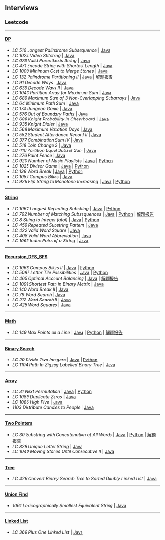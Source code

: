 ## Interviews

### Leetcode
---
#### [DP](https://github.com/snowan/interviews/tree/master/java/src/leetcode/dpgreedy)
- *LC 516 Longest Palindrome Subsequence* | [Java](./java/src/leetcode/dp/LC516LongestPalindromeSubsequence.java)
- *LC 1024 Video Stitching* | [Java](./java/src/leetcode/dp/LC1024VideoStitching.java)
- *LC 678 Valid Parenthesis String* | [Java](./java/src/leetcode/dp/LC678ValidParenthesisString.java)
- *LC 471 Encode String with Shortest Length* | [Java](./java/src/leetcode/dpgreedy/LC471)
- *LC 1000 Minimum Cost to Merge Stones* | [Java](./java/src/leetcode/dpgreedy/LC1000/LC1000MinCostMergeStones.java)
- *LC 132 Palindrome Partitioning II* | [Java](./java/src/leetcode/dpgreedy/LC132) | [解题报告](https://snowan.github.io/post/lc132/)
- *LC 91 Decode Ways* | [Java](./java/src/leetcode/dpgreedy/LC91)
- *LC 639 Decode Ways II* | [Java](./java/src/leetcode/dpgreedy/LC639)
- *LC 1043 Partition Array for Maximum Sum* | [Java](./java/src/leetcode/dpgreedy/LC1043)
- *LC 689 Maximum Sum of 3 Non-Overlapping Subarrays* | [Java](./java/src/leetcode/dpgreedy/LC689)
- *LC 64 Minimum Path Sum* | [Java](./java/src/leetcode/dpgreedy/LC64)
- *LC 174 Dungeon Game* | [Java](./java/src/leetcode/dpgreedy/LC174)
- *LC 576 Out of Boundary Paths* | [Java](./java/src/leetcode/dpgreedy/LC576)
- *LC 688 Knight Probability in Chessboard* | [Java](./java/src/leetcode/dpgreedy/LC688)
- *LC 935 Knight Dialer* | [Java](./java/src/leetcode/dpgreedy/LC935)
- *LC 568 Maximum Vacation Days* | [Java](./java/src/leetcode/dpgreedy/LC568)
- *LC 552 Student Attendance Record II* | [Java](./java/src/leetcode/dpgreedy/LC552)
- *LC 377 Combination Sum IV* | [Java](./java/src/leetcode/dpgreedy/LC377)
- *LC 518 Coin Change 2* | [Java](./java/src/leetcode/dpgreedy/LC518)
- *LC 416 Partition Equal Subset Sum* | [Java](./java/src/leetcode/dpgreedy/LC416)
- *LC 276 Paint Fence* | [Java](./java/src/leetcode/dpgreedy/LC276)
- *LC 920 Number of Music Playlists* | [Java](./java/src/leetcode/dpgreedy/LC920) | [Python](./python/leetcode/LC920/number_music_playlist.py)
- *LC 1025 Divisor Game* | [Java](./java/src/leetcode/dpgreedy/LC1025) | [Python](./python/leetcode/LC1025/divisor_game.py)
- *LC 139 Word Break* | [Java](./java/src/leetcode/dpgreedy/LC139) | [Python](./python/leetcode/LC139/word_break.py)
- *LC 1057 Campus Bikes* | [Java](./java/src/leetcode/dpgreedy/LC1057)
- *LC 926 Flip String to Monotone Increasing* | [Java](./java/src/leetcode/dpgreedy/LC926) | [Python](./python/leetcode/LC926/flip_string_to_monotone_increase.py)

---
#### [String](https://github.com/snowan/interviews/tree/master/java/src/leetcode/string)
- *LC 1062 Longest Repeating Substring* | [Java](./java/src/leetcode/string/LC1062) | [Python](./python/leetcode/LC1062/longest_repeat_substring.py)
- *LC 792 Number of Matching Subsequences* | [Java](./java/src/leetcode/string/LC792) | [Python](./python/leetcode/LC792/numMatchingSubseq.py) | [解题报告](https://snowan.github.io/post/lc792/)
- *LC 8 String to Integer (atoi)* | [Java](./java/src/leetcode/string/LC8) | [Python](./python/leetcode/LC8/atoi.py)
- *LC 459 Repeated Substring Pattern* | [Java](./java/src/leetcode/string/LC459)
- *LC 422 Valid Word Square* | [Java](./java/src/leetcode/string/LC422)
- *LC 408 Valid Word Abbreviation* | [Java](./java/src/leetcode/string/LC408)
- *LC 1065 Index Pairs of a String* | [Java](./java/src/leetcode/string/LC1065)

---
#### [Recursion_DFS_BFS](https://github.com/snowan/interviews/tree/master/java/src/leetcode/recursion_dfs_bfs)
- *LC 1066 Campus Bikes II* | [Java](./java/src/leetcode/recursion/LC1066) | [Python]()
- *LC 5087 Letter Tile Possibilities* | [Java](./java/src/leetcode/recursion_dfs_bfs/LC5087) | [Python]()
- *LC 465 Optimal Account Balancing* | [Java](./java/src/leetcode/recursion_dfs_bfs/LC465) | [解题报告](https://snowan.github.io/post/lc465/)
- *LC 1091 Shortest Path in Binary Matrix* | [Java](./java/src/leetcode/recursion_dfs_bfs/LC1091)
- *LC 140 Word Break II* | [Java](./java/src/leetcode/recursion_dfs_bfs/LC140)
- *LC 79 Word Search* | [Java](./java/src/leetcode/recursion_dfs_bfs/LC79)
- *LC 212 Word Search II* | [Java](./java/src/leetcode/recursion_dfs_bfs/LC212)
- *LC 425 Word Squares* | [Java](./java/src/leetcode/recursion_dfs_bfs/LC425)

---
#### [Math](https://github.com/snowan/interviews/tree/master/java/src/leetcode/math)
- *LC 149 Max Points on a Line* | [Java](./java/src/leetcode/math/LC149) | [Python](./python/leetcode/LC149/maxPoints.py) | [解题报告](https://snowan.github.io/post/lc149/)

---
#### [Binary Search](https://github.com/snowan/interviews/tree/master/java/src/leetcode/binarysearch)
- *LC 29 Divide Two Integers* | [Java](./java/src/leetcode/binarysearch/LC29) | [Python]()
- *LC 1104 Path In Zigzag Labelled Binary Tree* | [Java](./java/src/leetcode/binarysearch/LC1104)


---
#### [Array](https://github.com/snowan/interviews/tree/master/java/src/leetcode/array)
- *LC 31 Next Permutation* | [Java](./java/src/leetcode/array/LC31) | [Python](./python/leetcode/LC31/solution.py)
- *LC 1089 Duplicate Zeros* | [Java](./java/src/leetcode/array/LC1089)
- *LC 1086 High Five* | [Java](./java/src/leetcode/array/LC1086)
- *1103 Distribute Candies to People* | [Java](./java/src/leetcode/array/LC1103)

---
#### [Two Pointers](https://github.com/snowan/interviews/tree/master/java/src/leetcode/twopointers)
- *LC 30 Substring with Concatenation of All Words* | [Java](./java/src/leetcode/twopointers/LC30) | [Python](./python/leetcode/LC30/solution.py) | [解题报告](https://snowan.github.io/post/lc30/)
- *LC 828 Unique Letter String* | [Java](./java/src/leetcode/twopointers/LC828)
- *LC 1040 Moving Stones Until Consecutive II* | [Java](./java/src/leetcode/twopointers/LC1040)

---
#### [Tree](https://github.com/snowan/interviews/tree/master/java/src/leetcode/tree)
- *LC 426 Convert Binary Search Tree to Sorted Doubly Linked List* | [Java](./java/src/leetcode/tree/LC426)

---
#### [Union Find](https://github.com/snowan/interviews/tree/master/java/src/leetcode/unionfind)
- *1061 Lexicographically Smallest Equivalent String* | [Java](./java/src/leetcode/unionfind/LC1061)

---

#### [Linked List](https://github.com/snowan/interview/tree/master/java/src/leetcode/linkedlist)
- *LC 369 Plus One Linked List* | [Java](./java/src/leetcode/linkedlist/LC369)
